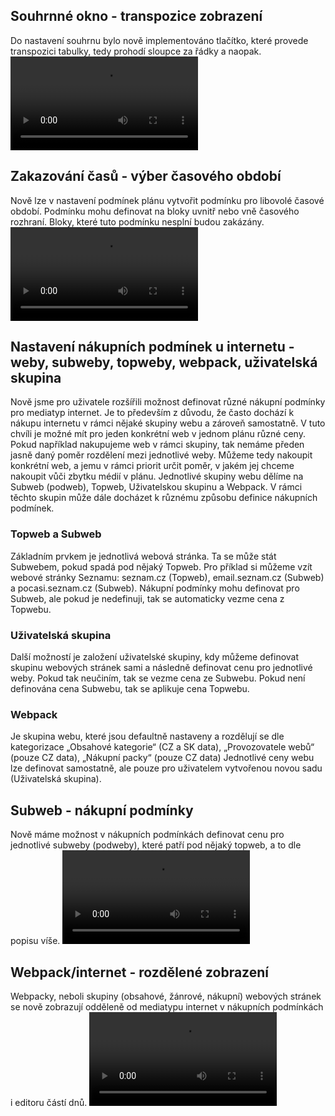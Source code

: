﻿---
categories: [fenix]
layout: fenix
---
## Souhrnné okno - transpozice zobrazení
Do nastavení souhrnu bylo nově implementováno tlačítko, které provede transpozici tabulky, tedy prohodí sloupce za řádky a naopak.
<video src="{{site.url}}/data/transpozice.mp4" type="video/mp4" controls></video>

## Zakazování časů - výber časového období
Nově lze v nastavení podmínek plánu vytvořit podmínku pro libovolé časové období. Podmínku mohu definovat na bloky uvnitř nebo vně časového rozhraní.
Bloky, které tuto podmínku nesplní budou zakázány. 
<video src="{{site.url}}/data/mimo_casy.mp4" type="video/mp4" controls></video>

## Nastavení nákupních podmínek u internetu - weby, subweby, topweby, webpack, uživatelská skupina
Nově jsme pro uživatele rozšířili možnost definovat různé nákupní podmínky pro mediatyp internet.
Je to především z důvodu, že často dochází k nákupu internetu v rámci nějaké skupiny webu a zároveň samostatně. 
V tuto chvíli je možné mít pro jeden konkrétní web v jednom plánu různé ceny. 
Pokud například nakupujeme web v rámci skupiny, tak nemáme předen jasně daný poměr rozdělení mezi jednotlivé weby. 
Můžeme tedy nakoupit konkrétní web, a jemu v rámci priorit určit poměr, v jakém jej chceme nakoupit vůči zbytku médií v plánu.
Jednotlivé skupiny webu dělíme na Subweb (podweb), Topweb, Uživatelskou skupinu a Webpack.
V rámci těchto skupin může dále docházet k různému způsobu definice nákupních podmínek.

<h3>Topweb a Subweb</h3>
Základním prvkem je jednotlivá webová stránka. Ta se může stát Subwebem, pokud spadá pod nějaký Topweb.
Pro příklad si můžeme vzít webové stránky Seznamu: seznam.cz (Topweb), email.seznam.cz (Subweb) a pocasi.seznam.cz (Subweb).
Nákupní podmínky mohu definovat pro Subweb, ale pokud je nedefinuji, tak se automaticky vezme cena z Topwebu.

<h3>Uživatelská skupina</h3>
Další možností je založení uživatelské skupiny, kdy můžeme definovat skupinu webových stránek sami a následně
definovat cenu pro jednotlivé weby. Pokud tak neučiním, tak se vezme cena ze Subwebu. Pokud není definována cena Subwebu, tak se aplikuje cena Topwebu.

<h3>Webpack</h3>
Je skupina webu, které jsou defaultně nastaveny a rozdělují se dle kategorizace „Obsahové kategorie“ (CZ a SK data), „Provozovatele webů“ (pouze CZ data), „Nákupní packy“ (pouze CZ data)
Jednotlivé ceny webu lze definovat samostatně, ale pouze pro uživatelem vytvořenou novou sadu (Uživatelská skupina).

## Subweb - nákupní podmínky 
Nově máme možnost v nákupních podmínkách definovat cenu pro jednotlivé subweby (podweby), které patří pod nějaký topweb, a to dle popisu víše.
<video src="{{site.url}}/data/NP_subweb.mp4" type="video/mp4" controls></video>

## Webpack/internet - rozdělené zobrazení
Webpacky, neboli skupiny (obsahové, žánrové, nákupní) webových stránek se nově zobrazují odděleně od mediatypu internet v nákupních podmínkách i editoru částí dnů.
<video src="{{site.url}}/data/pack_internet_oddeleno.mp4" type="video/mp4" controls></video>



